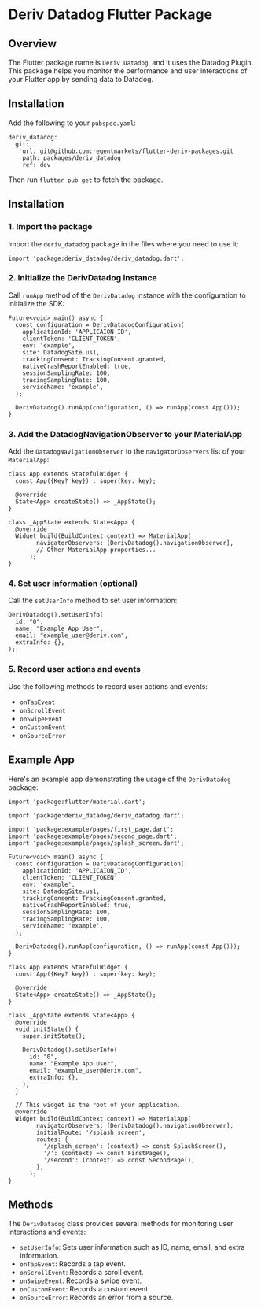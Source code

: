 # Deriv Datadog Flutter Package
## Overview
The Flutter package name is `Deriv Datadog`, and it uses the Datadog Plugin. This package helps you monitor the performance and user interactions of your Flutter app by sending data to Datadog.

## Installation
Add the following to your `pubspec.yaml`:
```
deriv_datadog:
  git:
    url: git@github.com:regentmarkets/flutter-deriv-packages.git
    path: packages/deriv_datadog
    ref: dev
```
Then run `flutter pub get` to fetch the package.

## Installation
### 1. Import the package
Import the `deriv_datadog` package in the files where you need to use it:
```
import 'package:deriv_datadog/deriv_datadog.dart';
```
### 2. Initialize the DerivDatadog instance
Call `runApp` method of the `DerivDatadog` instance with the configuration to initialize the SDK:
```
Future<void> main() async {
  const configuration = DerivDatadogConfiguration(
    applicationId: 'APPLICAION_ID',
    clientToken: 'CLIENT_TOKEN',
    env: 'example',
    site: DatadogSite.us1,
    trackingConsent: TrackingConsent.granted,
    nativeCrashReportEnabled: true,
    sessionSamplingRate: 100,
    tracingSamplingRate: 100,
    serviceName: 'example',
  );

  DerivDatadog().runApp(configuration, () => runApp(const App()));
}
```
### 3. Add the DatadogNavigationObserver to your MaterialApp
Add the `DatadogNavigationObserver` to the `navigatorObservers` list of your `MaterialApp`:
```
class App extends StatefulWidget {
  const App({Key? key}) : super(key: key);

  @override
  State<App> createState() => _AppState();
}

class _AppState extends State<App> {
  @override
  Widget build(BuildContext context) => MaterialApp(
        navigatorObservers: [DerivDatadog().navigationObserver],
        // Other MaterialApp properties...
      );
}
```
### 4. Set user information (optional)
Call the `setUserInfo` method to set user information:
```
DerivDatadog().setUserInfo(
  id: "0",
  name: "Example App User",
  email: "example_user@deriv.com",
  extraInfo: {},
);
```
### 5. Record user actions and events
Use the following methods to record user actions and events:
- `onTapEvent`
- `onScrollEvent`
- `onSwipeEvent`
- `onCustomEvent`
- `onSourceError`

## Example App
Here's an example app demonstrating the usage of the `DerivDatadog` package:
```
import 'package:flutter/material.dart';

import 'package:deriv_datadog/deriv_datadog.dart';

import 'package:example/pages/first_page.dart';
import 'package:example/pages/second_page.dart';
import 'package:example/pages/splash_screen.dart';

Future<void> main() async {
  const configuration = DerivDatadogConfiguration(
    applicationId: 'APPLICAION_ID',
    clientToken: 'CLIENT_TOKEN',
    env: 'example',
    site: DatadogSite.us1,
    trackingConsent: TrackingConsent.granted,
    nativeCrashReportEnabled: true,
    sessionSamplingRate: 100,
    tracingSamplingRate: 100,
    serviceName: 'example',
  );

  DerivDatadog().runApp(configuration, () => runApp(const App()));
}

class App extends StatefulWidget {
  const App({Key? key}) : super(key: key);

  @override
  State<App> createState() => _AppState();
}

class _AppState extends State<App> {
  @override
  void initState() {
    super.initState();

    DerivDatadog().setUserInfo(
      id: "0",
      name: "Example App User",
      email: "example_user@deriv.com",
      extraInfo: {},
    );
  }

  // This widget is the root of your application.
  @override
  Widget build(BuildContext context) => MaterialApp(
        navigatorObservers: [DerivDatadog().navigationObserver],
        initialRoute: '/splash_screen',
        routes: {
          '/splash_screen': (context) => const SplashScreen(),
          '/': (context) => const FirstPage(),
          '/second': (context) => const SecondPage(),
        },
      );
}
```
## Methods
The `DerivDatadog` class provides several methods for monitoring user interactions and events:
- `setUserInfo`: Sets user information such as ID, name, email, and extra information.
- `onTapEvent`: Records a tap event.
- `onScrollEvent`: Records a scroll event.
- `onSwipeEvent`: Records a swipe event.
- `onCustomEvent`: Records a custom event.
- `onSourceError`: Records an error from a source.